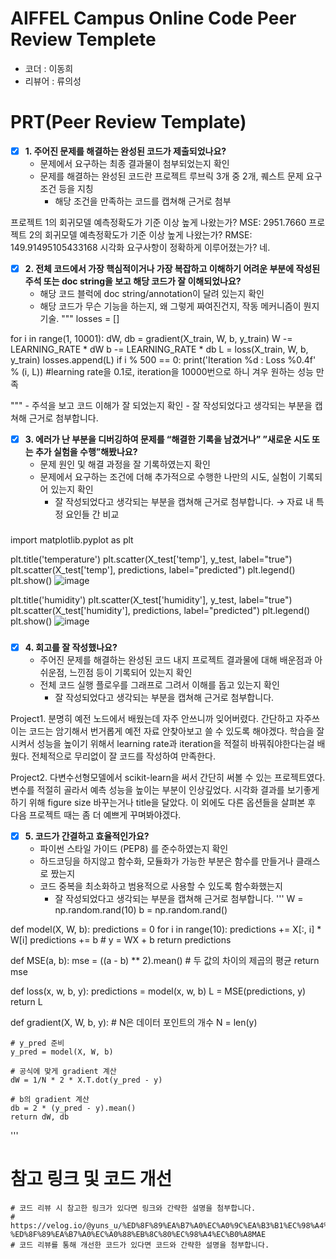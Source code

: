 # AIFFEL Campus Online Code Peer Review Templete
- 코더 : 이동희
- 리뷰어 : 류의성


# PRT(Peer Review Template)
- [X]  **1. 주어진 문제를 해결하는 완성된 코드가 제출되었나요?**
    - 문제에서 요구하는 최종 결과물이 첨부되었는지 확인
    - 문제를 해결하는 완성된 코드란 프로젝트 루브릭 3개 중 2개, 
    퀘스트 문제 요구조건 등을 지칭
        - 해당 조건을 만족하는 코드를 캡쳐해 근거로 첨부
     
프로젝트 1의 회귀모델 예측정확도가 기준 이상 높게 나왔는가? MSE: 2951.7660
프로젝트 2의 회귀모델 예측정확도가 기준 이상 높게 나왔는가? RMSE: 149.91495105433168
시각화 요구사항이 정확하게 이루어졌는가? 네.
    
- [X]  **2. 전체 코드에서 가장 핵심적이거나 가장 복잡하고 이해하기 어려운 부분에 작성된 
주석 또는 doc string을 보고 해당 코드가 잘 이해되었나요?**
    - 해당 코드 블럭에 doc string/annotation이 달려 있는지 확인
    - 해당 코드가 무슨 기능을 하는지, 왜 그렇게 짜여진건지, 작동 메커니즘이 뭔지 기술.
"""
losses = []

for i in range(1, 10001):
    dW, db = gradient(X_train, W, b, y_train)
    W -= LEARNING_RATE * dW
    b -= LEARNING_RATE * db
    L = loss(X_train, W, b, y_train)
    losses.append(L)
    if i % 500 == 0:
        print('Iteration %d : Loss %0.4f' % (i, L))
        #learning rate을 0.1로, iteration을 10000번으로 하니 겨우 원하는 성능 만족

"""
    - 주석을 보고 코드 이해가 잘 되었는지 확인
        - 잘 작성되었다고 생각되는 부분을 캡쳐해 근거로 첨부합니다.
        
- [X]  **3. 에러가 난 부분을 디버깅하여 문제를 “해결한 기록을 남겼거나” 
”새로운 시도 또는 추가 실험을 수행”해봤나요?**
    - 문제 원인 및 해결 과정을 잘 기록하였는지 확인
    - 문제에서 요구하는 조건에 더해 추가적으로 수행한 나만의 시도, 
    실험이 기록되어 있는지 확인
        - 잘 작성되었다고 생각되는 부분을 캡쳐해 근거로 첨부합니다.
→ 자료 내 특정 요인들 간 비교 
###
import matplotlib.pyplot as plt

plt.title('temperature')
plt.scatter(X_test['temp'], y_test, label="true")
plt.scatter(X_test['temp'], predictions, label="predicted")
plt.legend()
plt.show()
![image](https://github.com/Garlic-Ryu/aiffel_review/assets/112372749/9e0348f6-6ac6-4065-9aff-42d9d3dea661)

plt.title('humidity')
plt.scatter(X_test['humidity'], y_test, label="true")
plt.scatter(X_test['humidity'], predictions, label="predicted")
plt.legend()
plt.show()
![image](https://github.com/Garlic-Ryu/aiffel_review/assets/112372749/457bd8a1-8c39-410b-a45c-c5e05f04470a)

###        
- [X]  **4. 회고를 잘 작성했나요?**
    - 주어진 문제를 해결하는 완성된 코드 내지 프로젝트 결과물에 대해
    배운점과 아쉬운점, 느낀점 등이 기록되어 있는지 확인
    - 전체 코드 실행 플로우를 그래프로 그려서 이해를 돕고 있는지 확인
        - 잘 작성되었다고 생각되는 부분을 캡쳐해 근거로 첨부합니다.
        
Project1. 분명히 예전 노드에서 배웠는데 자주 안쓰니까 잊어버렸다. 간단하고 자주쓰이는 코드는 암기해서 번거롭게 예전 자료 안찾아보고 쓸 수 있도록 해야겠다. 
학습을 잘 시켜서 성능을 높이기 위해서 learning rate과 iteration을 적절히 바꿔줘야한다는걸 배웠다. 전체적으로 무리없이 잘 코드를 작성하여 만족한다.

Project2. 다변수선형모델에서 scikit-learn을 써서 간단히 써볼 수 있는 프로젝트였다. 변수를 적절히 골라서 예측 성능을 높이는 부분이 인상깊었다. 
시각화 결과를 보기좋게 하기 위해 figure size 바꾸는거나 title을 달았다. 이 외에도 다른 옵션들을 살펴본 후 다음 프로젝트 때는 좀 더 예쁘게 꾸며봐야겠다.

- [X]  **5. 코드가 간결하고 효율적인가요?**
    - 파이썬 스타일 가이드 (PEP8) 를 준수하였는지 확인
    - 하드코딩을 하지않고 함수화, 모듈화가 가능한 부분은 함수를 만들거나 클래스로 짰는지
    - 코드 중복을 최소화하고 범용적으로 사용할 수 있도록 함수화했는지
        - 잘 작성되었다고 생각되는 부분을 캡쳐해 근거로 첨부합니다.
'''
W = np.random.rand(10)
b = np.random.rand()

def model(X, W, b):
    predictions = 0
    for i in range(10):
        predictions += X[:, i] * W[i] 
    predictions += b # y = WX + b
    return predictions

def MSE(a, b):
  mse = ((a - b) ** 2).mean()  # 두 값의 차이의 제곱의 평균
  return mse

def loss(x, w, b, y):
  predictions = model(x, w, b)
  L = MSE(predictions, y)
  return L

def gradient(X, W, b, y):
    # N은 데이터 포인트의 개수
    N = len(y)
    
    # y_pred 준비
    y_pred = model(X, W, b)
    
    # 공식에 맞게 gradient 계산
    dW = 1/N * 2 * X.T.dot(y_pred - y)
        
    # b의 gradient 계산
    db = 2 * (y_pred - y).mean()
    return dW, db
'''
# 참고 링크 및 코드 개선
```
# 코드 리뷰 시 참고한 링크가 있다면 링크와 간략한 설명을 첨부합니다.
# https://velog.io/@yuns_u/%ED%8F%89%EA%B7%A0%EC%A0%9C%EA%B3%B1%EC%98%A4%EC%B0%A8MSE-%ED%8F%89%EA%B7%A0%EC%A0%88%EB%8C%80%EC%98%A4%EC%B0%A8MAE
# 코드 리뷰를 통해 개선한 코드가 있다면 코드와 간략한 설명을 첨부합니다.
```
